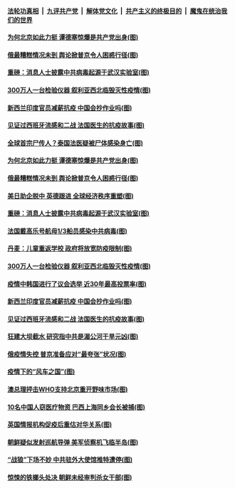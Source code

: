 ####  [法轮功真相](../../../../basic/blob/master/README.md?t=04162130) &nbsp;|&nbsp; [九评共产党](../../../../9ping.md/blob/master/README.md?t=04162130) &nbsp;|&nbsp; [解体党文化](../../../../jtdwh.md/blob/master/README.md?t=04162130)  &nbsp;|&nbsp; [共产主义的终极目的](../../../../gczydzjmd.md/blob/master/README.md?t=04162130) &nbsp;|&nbsp; [魔鬼在统治我们的世界](../../../../mgztzwmdsj.md/blob/master/README.md?t=04162130) 

#### [为何北京如此力挺 谭德塞惊爆是共产党出身(图)](../pages/p9/929993.md?t=04162130) 

#### [俄最糟糕情况未到 舆论掀普京令人困惑行径(图)](../pages/p9/929903.md?t=04162130) 

#### [重磅：消息人士披露中共病毒起源于武汉实验室(图)](../pages/p9/929966.md?t=04162130) 

#### [300万人一台检验仪器 叙利亚西北临毁灭性疫情(图)](../pages/p9/929900.md?t=04162130) 

#### [新西兰印度官员减薪抗疫 中国会抄作业吗(图)](../pages/p9/929960.md?t=04162130) 

#### [见证过西班牙流感和二战 法国医生的抗疫故事(图)](../pages/p9/929932.md?t=04162130) 

#### [全球首宗尸传人？泰国法医疑被尸体感染身亡(图)](../pages/p9/929995.md?t=04162130) 

#### [为何北京如此力挺 谭德塞惊爆是共产党出身(图)](../pages/p9/929993.md?t=04162130) 

#### [俄最糟糕情况未到 舆论掀普京令人困惑行径(图)](../pages/p9/929903.md?t=04162130) 

#### [美日助企脱中 英德跟进 全球经济秩序重塑(图)](../pages/p9/929953.md?t=04162130) 

#### [重磅：消息人士披露中共病毒起源于武汉实验室(图)](../pages/p9/929966.md?t=04162130) 

#### [法国戴高乐号航母1/3船员感染中共病毒(图)](../pages/p9/929963.md?t=04162130) 

#### [丹麦：儿童重返学校 政府将放宽防疫限制(图)](../pages/p9/929957.md?t=04162130) 

#### [300万人一台检验仪器 叙利亚西北临毁灭性疫情(图)](../pages/p9/929900.md?t=04162130) 

#### [疫情中韩国进行了议会选举 近30年最高投票率(图)](../pages/p9/929954.md?t=04162130) 

#### [新西兰印度官员减薪抗疫 中国会抄作业吗(图)](../pages/p9/929960.md?t=04162130) 

#### [见证过西班牙流感和二战 法国医生的抗疫故事(图)](../pages/p9/929932.md?t=04162130) 

#### [狂建大坝截水 研究指中共是湄公河干旱元凶(图)](../pages/p9/929803.md?t=04162130) 

#### [俄疫情失控 普京准备应对“最夸张”状况(图)](../pages/p9/929792.md?t=04162130) 

#### [疫情下的“风车之国”(图)](../pages/p9/929827.md?t=04162130) 

#### [澳总理抨击WHO支持北京重开野味市场(图)](../pages/p9/929818.md?t=04162130) 

#### [10名中国人窃医疗物资 巴西上海同乡会长被捕(图)](../pages/p9/929791.md?t=04162130) 

#### [英国情报机构促疫后重估对华关系(图)](../pages/p9/929804.md?t=04162130) 

#### [朝鲜疑似发射巡航导弹 美军侦察机飞临半岛(图)](../pages/p9/929776.md?t=04162130) 

#### [“战狼”下场不妙 中共驻外大使馆推特遭停(图)](../pages/p9/929751.md?t=04162130) 

#### [惊悚的铁榔头处决 朝鲜未经审判杀女干部(图)](../pages/p9/929655.md?t=04162130) 

